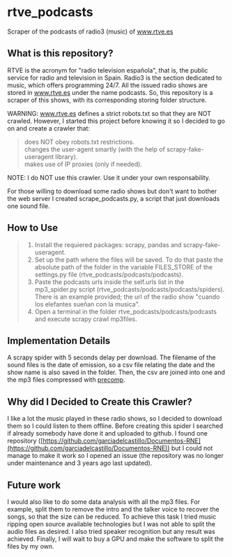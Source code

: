 # rtve_podcasts
Scraper of the podcasts of radio3 (music) of www.rtve.es 

## What is this repository?
RTVE is the acronym for "radio television española", that is, the public service for radio and television in Spain. Radio3 is the section dedicated to music, which offers programming 24/7. All the issued radio shows are stored in www.rtve.es under the name podcasts. So, this repository is a scraper of this shows, with its corresponding storing folder structure.

WARNING: www.rtve.es defines a strict robots.txt so that they are NOT crawled. However, I started this project before knowing it so I decided to go on and  create a crawler that:
> does NOT obey robots.txt restrictions.  
> changes the user-agent smartly (with the help of scrapy-fake-useragent library).  
> makes use of IP proxies (only if needed).

NOTE: I do NOT use this crawler. Use it under your own responsability. 

For those willing to download some radio shows but don't want to bother the web server I created scrape_podcasts.py, a script that just downloads one sound file.

## How to Use
> 1. Install the requiered packages: scrapy, pandas and scrapy-fake-useragent. 
> 2. Set up the path where the files will be saved. To do that paste the absolute path of the folder in the variable FILES\_STORE of the settings.py file (rtve\_podcasts/podcasts/podcasts).  
> 3. Paste the podcasts urls inside the self.urls list in the mp3_spider.py script (rtve\_podcasts/podcasts/podcasts/spiders). There is an example provided; the url of the radio show "cuando los elefantes sueñan con la musica".  
> 4. Open a terminal in the folder rtve\_podcasts/podcasts/podcasts and execute scrapy crawl mp3files.

## Implementation Details
A scrapy spider with 5 seconds delay per download. The filename of the sound files is the date of emission, so a csv file relating the date and the show name is also saved in the folder. Then, the csv are joined into one and the mp3 files compressed with [precomp](https://github.com/schnaader/precomp-cpp).   


## Why did I Decided to Create this Crawler?
I like a lot the music played in these radio shows, so I decided to download them so I could listen to them offline. Before creating this spider I searched if already somebody have done it and uploaded to github. I found one repository ([https://github.com/garciadelcastillo/Documentos-RNE](https://github.com/garciadelcastillo/Documentos-RNE)) but I could not manage to make it work so I opened an issue (the repository was no longer under maintenance and 3 years ago last updated).

## Future work 
I would also like to do some data analysis with all the mp3 files. For example, split them to remove the intro and the talker voice to recover the songs, so that the size can be reduced. To achieve this task I tried music ripping open source available technologies but I was not able to split the audio files as desired. I also tried speaker recognition but any result was achieved. Finally, I will wait to buy a GPU and make the software to split the files by my own. 
